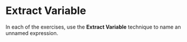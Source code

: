 # Extract Variable

In each of the exercises, use the **Extract Variable** technique to name an unnamed expression.